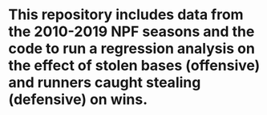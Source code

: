 # This repository includes data from the 2010-2019 NPF seasons and the code to run a regression analysis on the effect of stolen bases (offensive) and runners caught stealing (defensive) on wins.
